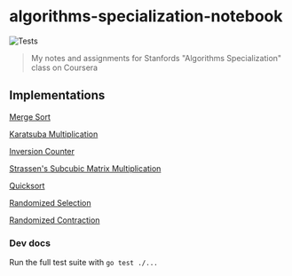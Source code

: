 # algorithms-specialization-notebook

![Tests](https://github.com/jollyjerr/algorithms-specialization-notebook/workflows/Tests/badge.svg)

> My notes and assignments for Stanfords "Algorithms Specialization" class on Coursera

## Implementations

[Merge Sort](./week1/mergesort/mergesort.go)

[Karatsuba Multiplication](./week1/karatsuba/karatsuba.go)

[Inversion Counter](./week2/countInversions/countInversions.go)

[Strassen's Subcubic Matrix Multiplication](./week2/strassenMatrix/strassenMatrix.go)

[Quicksort](./week3/quicksort/quicksort.go)

[Randomized Selection](./week4/randomizedSelection/rSelect.go)

[Randomized Contraction](./week4/randomizedContraction.go)

### Dev docs

Run the full test suite with `go test ./...`
